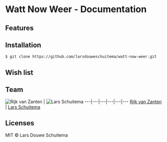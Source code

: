 # Watt Now Weer - Documentation
## Features

## Installation
```bash
$ git clone https://github.com/larsdouweschuitema/watt-now-weer.git
```

## Wish list

## Team
![Rijk van Zanten](https://avatars0.githubusercontent.com/u/9141017?v=3&s=460) | ![Lars Schuitema](https://avatars1.githubusercontent.com/u/8817968?v=3&s=460)
---|---|---|---|---|---
[Rijk van Zanten](https://github.com/rijkvanzanten) | [Lars Schuitema](https://github.com/larsdouweschuitema)

## Licenses
MIT © Lars Douwe Schuitema
